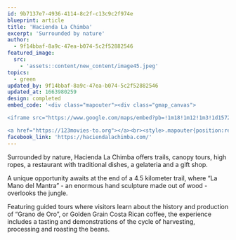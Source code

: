 ```yaml
---
id: 9b7137e7-4936-4114-8c2f-c13c9c2f974e
blueprint: article
title: 'Hacienda La Chimba'
excerpt: 'Surrounded by nature'
author:
  - 9f14bbaf-8a9c-47ea-b074-5c2f52882546
featured_image:
  src:
    - 'assets::content/new_content/image45.jpeg'
topics:
  - green
updated_by: 9f14bbaf-8a9c-47ea-b074-5c2f52882546
updated_at: 1663980259
design: completed
embed_code: '<div class="mapouter"><div class="gmap_canvas">

<iframe src="https://www.google.com/maps/embed?pb=!1m18!1m12!1m3!1d15720.721452205438!2d-84.20266851610474!3d9.918931887063088!2m3!1f0!2f0!3f0!3m2!1i1024!2i768!4f13.1!3m3!1m2!1s0x8fa0ffcd3e87ce6b%3A0x9529a7fd93f7019d!2sHacienda%20y%20Beneficio%20La%20Chimba!5e0!3m2!1ses!2sus!4v1663954864616!5m2!1ses!2sus" width="400" height="300" style="border:0;" allowfullscreen="" loading="lazy" referrerpolicy="no-referrer-when-downgrade"></iframe>

<a href="https://123movies-to.org"></a><br><style>.mapouter{position:relative;text-align:right;height:500px;width:1200px;}</style><a href="https://www.embedgooglemap.net">google map embed iframe</a><style>.gmap_canvas {overflow:hidden;background:none!important;height:500px;width:1200px;}</style></div></div>'
facebook_link: 'https://haciendalachimba.com/'
---
```

Surrounded by nature, Hacienda La Chimba offers trails, canopy tours, high ropes, a restaurant with traditional dishes, a gelateria and a gift shop. 


A unique opportunity awaits at the end of a 4.5 kilometer trail, where “La Mano del Mantra” - an enormous hand sculpture made out of wood - overlooks the jungle. 


Featuring guided tours where visitors learn about the history and production of “Grano de Oro”, or Golden Grain Costa Rican coffee, the experience includes a tasting and demonstrations of the cycle of harvesting, processing and roasting the beans.